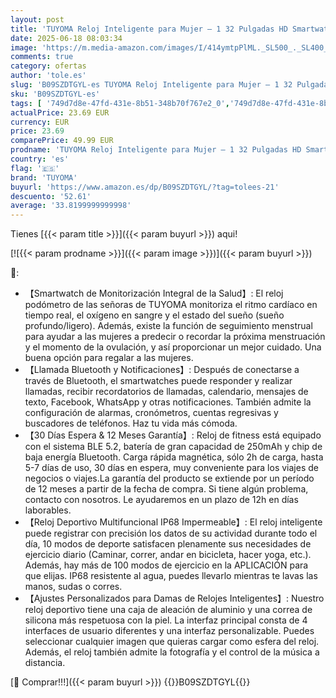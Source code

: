 ```yaml
---
layout: post
title: 'TUYOMA Reloj Inteligente para Mujer – 1 32 Pulgadas HD Smartwatch para Mujer  Impermeable IP68  Esfera DIY  oxímetro  Monitor de sueño  Monitor de Ritmo cardíaco  podómetro  para Android iOS'
date: 2025-06-18 08:03:34
image: 'https://m.media-amazon.com/images/I/414ymtpPlML._SL500_._SL400_.jpg'
comments: true
category: ofertas
author: 'tole.es'
slug: 'B09SZDTGYL-es TUYOMA Reloj Inteligente para Mujer – 1 32 Pulgadas HD...'
sku: 'B09SZDTGYL-es'
tags: [ '749d7d8e-47fd-431e-8b51-348b70f767e2_0','749d7d8e-47fd-431e-8b51-348b70f767e2_101','Arborist Merchandising Root','Electrónica','Los favoritos de nuestros clientes: Electrónica','Self Service','Smartwatches','Special Features Stores','Tecnología para vestir','android','tuyoma','🇪🇸', ]
actualPrice: 23.69 EUR
currency: EUR
price: 23.69
comparePrice: 49.99 EUR
prodname: 'TUYOMA Reloj Inteligente para Mujer – 1 32 Pulgadas HD Smartwatch para Mujer  Impermeable IP68  Esfera DIY  oxímetro  Monitor de sueño  Monitor de Ritmo cardíaco  podómetro  para Android iOS'
country: 'es'
flag: '🇪🇸'
brand: 'TUYOMA'
buyurl: 'https://www.amazon.es/dp/B09SZDTGYL/?tag=tolees-21'
descuento: '52.61'
average: '33.8199999999998'
---
```


Tienes [{{< param title >}}]({{< param buyurl >}}) aqui!

[![{{< param prodname >}}]({{< param image >}})]({{< param buyurl >}})

🔎:

- 【Smartwatch de Monitorización Integral de la Salud】: El reloj podómetro de las señoras de TUYOMA monitoriza el ritmo cardíaco en tiempo real, el oxígeno en sangre y el estado del sueño (sueño profundo/ligero). Además, existe la función de seguimiento menstrual para ayudar a las mujeres a predecir o recordar la próxima menstruación y el momento de la ovulación, y así proporcionar un mejor cuidado. Una buena opción para regalar a las mujeres.
- 【Llamada Bluetooth y Notificaciones】: Después de conectarse a través de Bluetooth, el smartwatches puede responder y realizar llamadas, recibir recordatorios de llamadas, calendario, mensajes de texto, Facebook, WhatsApp y otras notificaciones. También admite la configuración de alarmas, cronómetros, cuentas regresivas y buscadores de teléfonos. Haz tu vida más cómoda.
- 【30 Días Espera & 12 Meses Garantía】: Reloj de fitness está equipado con el sistema BLE 5.2, batería de gran capacidad de 250mAh y chip de baja energía Bluetooth. Carga rápida magnética, sólo 2h de carga, hasta 5-7 días de uso, 30 días en espera, muy conveniente para los viajes de negocios o viajes.La garantía del producto se extiende por un período de 12 meses a partir de la fecha de compra. Si tiene algún problema, contacto con nosotros. Le ayudaremos en un plazo de 12h en días laborables.
- 【Reloj Deportivo Multifuncional IP68 Impermeable】: El reloj inteligente puede registrar con precisión los datos de su actividad durante todo el día, 10 modos de deporte satisfacen plenamente sus necesidades de ejercicio diario (Caminar, correr, andar en bicicleta, hacer yoga, etc.). Además, hay más de 100 modos de ejercicio en la APLICACIÓN para que elijas. IP68 resistente al agua, puedes llevarlo mientras te lavas las manos, sudas o corres.
- 【Ajustes Personalizados para Damas de Relojes Inteligentes】: Nuestro reloj deportivo tiene una caja de aleación de aluminio y una correa de silicona más respetuosa con la piel. La interfaz principal consta de 4 interfaces de usuario diferentes y una interfaz personalizable. Puedes seleccionar cualquier imagen que quieras cargar como esfera del reloj. Además, el reloj también admite la fotografía y el control de la música a distancia.

[🛒 Comprar!!!]({{< param buyurl >}})
{{<world>}}B09SZDTGYL{{</world>}}
